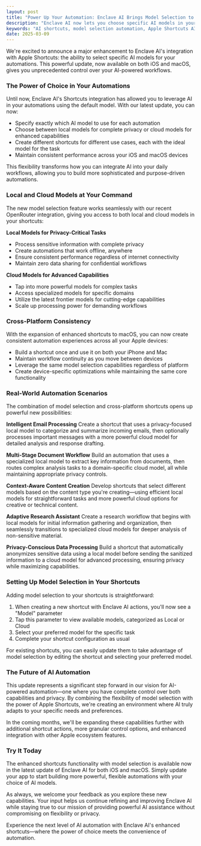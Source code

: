 ```yaml
---
layout: post
title: "Power Up Your Automation: Enclave AI Brings Model Selection to Shortcuts"
description: "Enclave AI now lets you choose specific AI models in your Apple Shortcuts automations, combining the flexibility of model selection with the power of automation across both iOS and macOS."
keywords: "AI shortcuts, model selection automation, Apple Shortcuts AI, local AI automation, cloud AI shortcuts, private automation, Enclave AI shortcuts, AI workflow automation, macOS shortcuts, iOS shortcuts"
date: 2025-03-09
---
```


We're excited to announce a major enhancement to Enclave AI's integration with Apple Shortcuts: the ability to select specific AI models for your automations. This powerful update, now available on both iOS and macOS, gives you unprecedented control over your AI-powered workflows.

### The Power of Choice in Your Automations

Until now, Enclave AI's Shortcuts integration has allowed you to leverage AI in your automations using the default model. With our latest update, you can now:

- Specify exactly which AI model to use for each automation
- Choose between local models for complete privacy or cloud models for enhanced capabilities
- Create different shortcuts for different use cases, each with the ideal model for the task
- Maintain consistent performance across your iOS and macOS devices

This flexibility transforms how you can integrate AI into your daily workflows, allowing you to build more sophisticated and purpose-driven automations.

### Local and Cloud Models at Your Command

The new model selection feature works seamlessly with our recent OpenRouter integration, giving you access to both local and cloud models in your shortcuts:

**Local Models for Privacy-Critical Tasks**
- Process sensitive information with complete privacy
- Create automations that work offline, anywhere
- Ensure consistent performance regardless of internet connectivity
- Maintain zero data sharing for confidential workflows

**Cloud Models for Advanced Capabilities**
- Tap into more powerful models for complex tasks
- Access specialized models for specific domains
- Utilize the latest frontier models for cutting-edge capabilities
- Scale up processing power for demanding workflows

### Cross-Platform Consistency

With the expansion of enhanced shortcuts to macOS, you can now create consistent automation experiences across all your Apple devices:

- Build a shortcut once and use it on both your iPhone and Mac
- Maintain workflow continuity as you move between devices
- Leverage the same model selection capabilities regardless of platform
- Create device-specific optimizations while maintaining the same core functionality

### Real-World Automation Scenarios

The combination of model selection and cross-platform shortcuts opens up powerful new possibilities:

**Intelligent Email Processing**
Create a shortcut that uses a privacy-focused local model to categorize and summarize incoming emails, then optionally processes important messages with a more powerful cloud model for detailed analysis and response drafting.

**Multi-Stage Document Workflow**
Build an automation that uses a specialized local model to extract key information from documents, then routes complex analysis tasks to a domain-specific cloud model, all while maintaining appropriate privacy controls.

**Context-Aware Content Creation**
Develop shortcuts that select different models based on the content type you're creating—using efficient local models for straightforward tasks and more powerful cloud options for creative or technical content.

**Adaptive Research Assistant**
Create a research workflow that begins with local models for initial information gathering and organization, then seamlessly transitions to specialized cloud models for deeper analysis of non-sensitive material.

**Privacy-Conscious Data Processing**
Build a shortcut that automatically anonymizes sensitive data using a local model before sending the sanitized information to a cloud model for advanced processing, ensuring privacy while maximizing capabilities.

### Setting Up Model Selection in Your Shortcuts

Adding model selection to your shortcuts is straightforward:

1. When creating a new shortcut with Enclave AI actions, you'll now see a "Model" parameter
2. Tap this parameter to view available models, categorized as Local or Cloud
3. Select your preferred model for the specific task
4. Complete your shortcut configuration as usual

For existing shortcuts, you can easily update them to take advantage of model selection by editing the shortcut and selecting your preferred model.

### The Future of AI Automation

This update represents a significant step forward in our vision for AI-powered automation—one where you have complete control over both capabilities and privacy. By combining the flexibility of model selection with the power of Apple Shortcuts, we're creating an environment where AI truly adapts to your specific needs and preferences.

In the coming months, we'll be expanding these capabilities further with additional shortcut actions, more granular control options, and enhanced integration with other Apple ecosystem features.

### Try It Today

The enhanced shortcuts functionality with model selection is available now in the latest update of Enclave AI for both iOS and macOS. Simply update your app to start building more powerful, flexible automations with your choice of AI models.

As always, we welcome your feedback as you explore these new capabilities. Your input helps us continue refining and improving Enclave AI while staying true to our mission of providing powerful AI assistance without compromising on flexibility or privacy.

Experience the next level of AI automation with Enclave AI's enhanced shortcuts—where the power of choice meets the convenience of automation. 